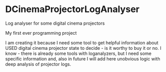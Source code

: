 # DCinemaProjectorLogAnalyser
Log analyser for some digital cinema projectors

My first ever programming project

I am creating it because I need some tool to get helpful information about USED digital cinema projector state to decide - is it worthy to buy it or no. I know - there is already some tools with loganalyzers, but I need some specific information and, also in future I will add here unobvious logic with deep analysis of projector logs.
